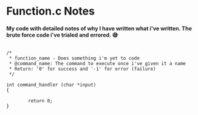 # Function.c Notes

#### My code with detailed notes of why I have written what i've written. The brute force code i've trialed and errored. 😅

```#include <shell.h>

/*
 * function_name - Does something i'm yet to code
 * @command_name: The command to execute once i've given it a name
 * Return: '0' for success and '-1' for error (failure)
 */

int command_handler (char *input)
{

        return 0;
}
```
